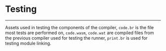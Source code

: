 # Testing
***

Assets used in testing the components of the compiler, `code.br` is the file most tests are performed on, `code.wasm`, `code.wat` are compiled files from the previous compiler used for testing the runner, `print.br` is used for testing module linking.
